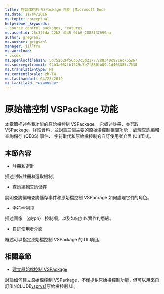 ```yaml
---
title: 原始檔控制 VSPackage 功能 |Microsoft Docs
ms.date: 11/04/2016
ms.topic: conceptual
helpviewer_keywords:
- source control packages, features
ms.assetid: 26c3ffda-22b8-4345-9fb6-2883f37699aa
author: gregvanl
ms.author: gregvanl
manager: jillfra
ms.workload:
- vssdk
ms.openlocfilehash: 5d752626f56c63c5d21777288340c921ec755867
ms.sourcegitcommit: 94b3a052fb1229c7e7f8804b09c1d403385c7630
ms.translationtype: MT
ms.contentlocale: zh-TW
ms.lasthandoff: 04/23/2019
ms.locfileid: "62908938"
---
```

# <a name="source-control-vspackage-features"></a>原始檔控制 VSPackage 功能
本章節描述各種功能的原始檔控制 VSPackage。 它概述註冊，並選取 VSPackage，詳細資料，並討論三個主要的原始檔控制相關功能： 處理查詢編輯查詢儲存 (QEQS) 事件、 字符取代和原始檔控制的自訂使用者介面 (UI)函式。

## <a name="in-this-section"></a>本節內容
- [註冊和選取](../../extensibility/internals/registration-and-selection-source-control-vspackage.md)

 描述封裝註冊和選取機制。

- [查詢編輯查詢儲存](../../extensibility/internals/query-edit-query-save-source-control-vspackage.md)

 說明查詢編輯查詢儲存事件和原始檔控制 VSPackage 如何處理它們的角色。

- [字符控制項](../../extensibility/internals/glyph-control-source-control-vspackage.md)

 描述圖像 （glyph） 控制項，以及如何加以實作的層級。

- [自訂使用者介面](../../extensibility/internals/custom-user-interface-source-control-vspackage.md)

 概述可以指定原始檔控制 VSPackage 的 UI 項目。

## <a name="related-sections"></a>相關章節
- [建立原始檔控制 VSPackage](../../extensibility/internals/creating-a-source-control-vspackage.md)

 討論如何建立原始檔控制 VSPackage，不僅提供原始檔控制功能，但可以用來自訂[!INCLUDE[vsprvs](../../code-quality/includes/vsprvs_md.md)]原始檔控制 UI。